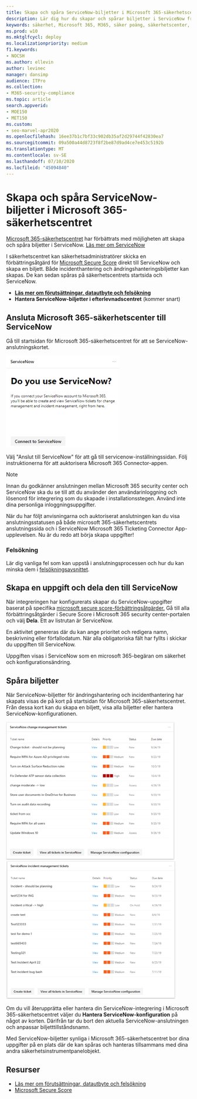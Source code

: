 ```yaml
---
title: Skapa och spåra ServiceNow-biljetter i Microsoft 365-säkerhetscentret
description: Lär dig hur du skapar och spårar biljetter i ServiceNow från Microsoft 365-säkerhetscenter.
keywords: säkerhet, Microsoft 365, M365, säker poäng, säkerhetscenter, ServiceNow, biljetter, uppgifter
ms.prod: w10
ms.mktglfcycl: deploy
ms.localizationpriority: medium
f1.keywords:
- NOCSH
ms.author: ellevin
author: levinec
manager: dansimp
audience: ITPro
ms.collection:
- M365-security-compliance
ms.topic: article
search.appverid:
- MOE150
- MET150
ms.custom:
- seo-marvel-apr2020
ms.openlocfilehash: 16ee37b1c7bf33c902db35af2d29744f42830ea7
ms.sourcegitcommit: 09a500a44d8723f8f2be87d9ad4ce7e453c5192b
ms.translationtype: MT
ms.contentlocale: sv-SE
ms.lasthandoff: 07/10/2020
ms.locfileid: "45094840"
---
```

# <a name="create-and-track-servicenow-tickets-in-the-microsoft-365-security-center"></a>Skapa och spåra ServiceNow-biljetter i Microsoft 365-säkerhetscentret

[Microsoft 365-säkerhetscentret](overview-security-center.md) har förbättrats med möjligheten att skapa och spåra biljetter i ServiceNow. [Läs mer om ServiceNow](https://www.servicenow.com/)

I säkerhetscentret kan säkerhetsadministratörer skicka en förbättringsåtgärd för [Microsoft Secure Score](microsoft-secure-score.md) direkt till ServiceNow och skapa en biljett. Både incidenthantering och ändringshanteringsbiljetter kan skapas. De kan sedan spåras på säkerhetscentrets startsida och ServiceNow.

- [**Läs mer om förutsättningar, datautbyte och felsökning**](tickets.md)
- **Hantera ServiceNow-biljetter i efterlevnadscentret** (kommer snart)

## <a name="connect-microsoft-365-security-center-to-servicenow"></a>Ansluta Microsoft 365-säkerhetscenter till ServiceNow

Gå till startsidan för Microsoft 365-säkerhetscentret för att se ServiceNow-anslutningskortet.

![Använder du ServiceNow](../../media/do-you-use-servicenow-250.png)

Välj "Anslut till ServiceNow" för att gå till servicenow-inställningssidan. Följ instruktionerna för att auktorisera Microsoft 365 Connector-appen.

> [!NOTE]
> Innan du godkänner anslutningen mellan Microsoft 365 security center och ServiceNow ska du se till att du använder den användarinloggning och lösenord för integrering som du skapade i installationsstegen. Använd inte dina personliga inloggningsuppgifter.

När du har följt anvisningarna och auktoriserat anslutningen kan du visa anslutningsstatusen på både microsoft 365-säkerhetscentrets anslutningssida och i ServiceNow Microsoft 365 Ticketing Connector App-upplevelsen. Nu är du redo att börja skapa uppgifter!

### <a name="troubleshooting"></a>Felsökning

Lär dig vanliga fel som kan uppstå i anslutningsprocessen och hur du kan minska dem i [felsökningsavsnittet](tickets.md#troubleshooting).

## <a name="create-a-task-and-share-it-to-servicenow"></a>Skapa en uppgift och dela den till ServiceNow

När integreringen har konfigurerats skapar du ServiceNow-uppgifter baserat på specifika [microsoft secure score-förbättringsåtgärder.](microsoft-secure-score.md) Gå till alla förbättringsåtgärder i Secure Score i Microsoft 365 security center-portalen och välj **Dela**. Ett av listrutan är ServiceNow.

En aktivitet genereras där du kan ange prioritet och redigera namn, beskrivning eller förfallodatum. När alla obligatoriska fält har fyllts i skickar du uppgiften till ServiceNow.

Uppgiften visas i ServiceNow som en microsoft 365-begäran om säkerhet och konfigurationsändring.

## <a name="track-tickets"></a>Spåra biljetter

När ServiceNow-biljetter för ändringshantering och incidenthantering har skapats visas de på kort på startsidan för Microsoft 365-säkerhetscentret. Från dessa kort kan du skapa en biljett, visa alla biljetter eller hantera ServiceNow-konfigurationen.

![ServiceNow ändringshanteringsbiljetter](../../media/change-management-375.png)  ![ServiceNow incidenthanteringsbiljetter](../../media/incident-management-375.png)

Om du vill återupprätta eller hantera din ServiceNow-integrering i Microsoft 365-säkerhetscentret väljer du **Hantera ServiceNow-konfiguration** på något av korten. Därifrån tar du bort den aktuella ServiceNow-anslutningen och anpassar biljetttillståndsnamn.

Med ServiceNow-biljetter synliga i Microsoft 365-säkerhetscentret bor dina uppgifter på en plats där de kan spåras och hanteras tillsammans med dina andra säkerhetsinstrumentpanelobjekt.

## <a name="resources"></a>Resurser

- [Läs mer om förutsättningar, datautbyte och felsökning](tickets.md)
- [Microsoft Secure Score](microsoft-secure-score.md)
